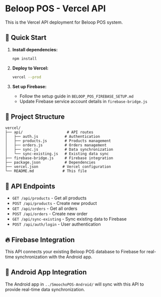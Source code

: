 # Beloop POS - Vercel API

This is the Vercel API deployment for Beloop POS system.

## 🚀 Quick Start

1. **Install dependencies:**
   ```bash
   npm install
   ```

2. **Deploy to Vercel:**
   ```bash
   vercel --prod
   ```

3. **Set up Firebase:**
   - Follow the setup guide in `BELOOP_POS_FIREBASE_SETUP.md`
   - Update Firebase service account details in `firebase-bridge.js`

## 📁 Project Structure

```
vercel/
├── api/                    # API routes
│   ├── auth.js            # Authentication
│   ├── products.js        # Products management
│   ├── orders.js          # Orders management
│   ├── sync.js            # Data synchronization
│   └── sync-existing.js   # Existing data sync
├── firebase-bridge.js     # Firebase integration
├── package.json           # Dependencies
├── vercel.json           # Vercel configuration
└── README.md             # This file
```

## 🔧 API Endpoints

- `GET /api/products` - Get all products
- `POST /api/products` - Create new product
- `GET /api/orders` - Get all orders
- `POST /api/orders` - Create new order
- `GET /api/sync-existing` - Sync existing data to Firebase
- `POST /api/auth/login` - User authentication

## 🔥 Firebase Integration

This API connects your existing Beloop POS database to Firebase for real-time synchronization with the Android app.

## 📱 Android App Integration

The Android app in `../SmoochoPOS-Android/` will sync with this API to provide real-time data synchronization.

